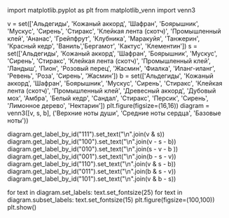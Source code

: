 import matplotlib.pyplot as plt
from matplotlib_venn import venn3

v = set(['Альдегиды', 'Кожаный аккорд', 'Шафран', 'Боярышник', 'Мускус', 'Сирень', 'Стиракс', 'Клейкая лента (скотч)', 'Промышленный клей', 'Ананас', 'Грейпфрут', 'Клубника', 'Маракуйя', 'Танжерин', 'Красный кедр', 'Ваниль','Бергамот', 'Кактус', 'Клементин'])
s = set(['Альдегиды', 'Кожаный аккорд', 'Шафран', 'Боярышник', 'Мускус', 'Сирень', 'Стиракс', 'Клейкая лента (скотч)', 'Промышленный клей', 'Ландыш', 'Пион', 'Розовый перец', 'Жасмин', 'Фиалка', 'Иланг-иланг', 'Ревень', 'Роза', 'Сирень', 'Жасмин'])
b = set(['Альдегиды', 'Кожаный аккорд', 'Шафран', 'Боярышник', 'Мускус', 'Сирень', 'Стиракс', 'Клейкая лента (скотч)', 'Промышленный клей', 'Древесный аккорд', 'Дубовый мох', 'Амбра', 'Белый кедр', 'Сандал', 'Стиракс', 'Персик', 'Сирень', 'Лимонное дерево', 'Нектарин'])
plt.figure(figsize=(16,16))
diagram = venn3([v, s, b], ('Верхние ноты души', 'Средние ноты сердца', 'Базовые ноты'))

diagram.get_label_by_id("111").set_text("\n".join(v & s))
diagram.get_label_by_id("100").set_text("\n".join(v - s - b))
diagram.get_label_by_id("010").set_text("\n".join(s - v - b ))
diagram.get_label_by_id("001").set_text("\n".join(b - s - v))
diagram.get_label_by_id("110").set_text("\n".join(v & s - b))
diagram.get_label_by_id("011").set_text("\n".join(b & s - v))
diagram.get_label_by_id("101").set_text("\n".join(v & b - s))

for text in diagram.set_labels:
text.set_fontsize(25)
for text in diagram.subset_labels:
text.set_fontsize(15)
plt.figure(figsize=(100,100))
plt.show()
